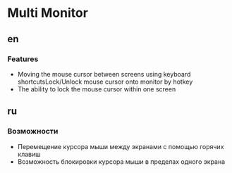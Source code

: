 # Multi Monitor

## en
### Features
+ Moving the mouse cursor between screens using keyboard shortcutsLock/Unlock mouse cursor onto monitor by hotkey
+ The ability to lock the mouse cursor within one screen

## ru
### Возможности
+ Перемещение курсора мыши между экранами с помощью горячих клавиш
+ Возможность блокировки курсора мыши в пределах одного экрана
